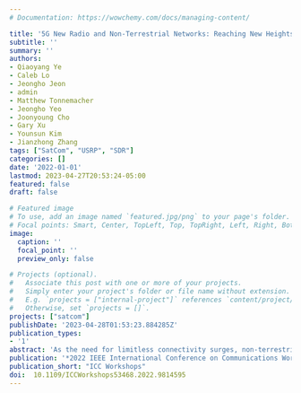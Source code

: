 ```yaml
---
# Documentation: https://wowchemy.com/docs/managing-content/

title: '5G New Radio and Non-Terrestrial Networks: Reaching New Heights'
subtitle: ''
summary: ''
authors:
- Qiaoyang Ye
- Caleb Lo
- Jeongho Jeon
- admin
- Matthew Tonnemacher
- Jeongho Yeo
- Joonyoung Cho
- Gary Xu
- Younsun Kim
- Jianzhong Zhang
tags: ["SatCom", "USRP", "SDR"]
categories: []
date: '2022-01-01'
lastmod: 2023-04-27T20:53:24-05:00
featured: false
draft: false

# Featured image
# To use, add an image named `featured.jpg/png` to your page's folder.
# Focal points: Smart, Center, TopLeft, Top, TopRight, Left, Right, BottomLeft, Bottom, BottomRight.
image:
  caption: ''
  focal_point: ''
  preview_only: false

# Projects (optional).
#   Associate this post with one or more of your projects.
#   Simply enter your project's folder or file name without extension.
#   E.g. `projects = ["internal-project"]` references `content/project/deep-learning/index.md`.
#   Otherwise, set `projects = []`.
projects: ["satcom"]
publishDate: '2023-04-28T01:53:23.884285Z'
publication_types:
- '1'
abstract: 'As the need for limitless connectivity surges, non-terrestrial networks (NTN) will play a central role in fifth generation (5G) and beyond communications. The 3rd Gener-ation Partnership Project (3GPP) defines NTN as networks, or segments of networks, using an airborne or space-borne vehicle as a relay node or base station. An NTN-enhanced cellular network supplements a conventional terrestrial cellular network. This article provides an overview of NTN-enhanced cellular networks with a particular focus on satellite-mobile direct communications. First, we review satellite system classifications such as Geostation-ary Orbit (GEO), Medium Earth Orbit (MEO), and Low Earth Orbit (LEO), spectrum usage, and key challenges of satellite communications. We then summarize recent 3GPP activities in NTN. In addition, we describe our recent proof-of-concept system involving a satellite channel emulator and modification of the 5G New Radio (NR) protocol stack to handle the challenge of long round-trip time - demonstrating the feasibility of NTN and the adoption of NTN-enhanced cellular networks in 5G and beyond communications. Finally, we highlight the main open issues and future research challenges of NTN-enhanced cellular networks.'
publication: '*2022 IEEE International Conference on Communications Workshops*'
publication_short: "ICC Workshops"
doi:  10.1109/ICCWorkshops53468.2022.9814595
---
```


